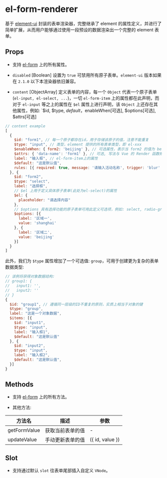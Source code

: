 # el-form-renderer

基于 [element-ui](https://github.com/ElemeFE/element) 封装的表单渲染器，完整继承了 element 的属性定义，并进行了简单扩展，从而用户能够通过使用一段预设的数据渲染出一个完整的 element 表单。

## Props

* 支持 [el-form](http://element.eleme.io/#/zh-CN/component/form) 上的所有属性。

* `disabled` [Boolean] 设置为 `true` 可禁用所有原子表单。`element-ui` 版本如果在 `2.1.0` 以下本渲染器依旧兼容。

* `content` [ObjectArray] 定义表单的内容，每一个 `Object` 代表一个原子表单(`el-input, el-select, ...`)，一切 `el-form-item` 上的属性都在此声明，而对于 `el-input` 等之上的属性在 `$el` 属性上进行声明，该 `Object` 上还存在其他属性，例如: `$id, $type, $default，$enableWhen[可选], $options[可选], $attrs[可选]

```js
// content example
[
  {
    $id: "form1", // 每一个原子都存在id，用于存储该原子的值，注意不能重复
    $type: "input", // 类型，element 提供的所有表单类型，即 el-xxx
    $enableWhen: { form2: 'beijing' }, // 可选属性，表示当 form2 的值为 beijing 时显示
    $attrs: { 'data-name': 'form1' }, // 可选, 写法与 Vue 的 Render 函数规范保持一致
    label: "输入框", // el-form-item上的属性
    $default: "这是默认值",
    rules: [{ required: true, message: '请输入活动名称', trigger: 'blur' }] // el-form-item上的属性
  }, {
    $id: "form2",
    $type: "select",
    label: "选择框",
    // $el 上用于定义具体原子表单(此处为el-select)的属性
    $el: {
      placeholder: "请选择内容"
    },
    // $options 具有选择功能的原子表单可用此定义可选项，例如: select, radio-group, radio-button, checkbox-group, checkbox-button
    $options: [{
      label: '区域一',
      value: 'shanghai'
    }, {
      label: '区域二',
      value: 'beijing'
    }]
  }
]
```

此外，我们为 `$type` 属性增加了一个可选值: `group`，可用于创建更为复杂的表单数据类型:

```js
// 该例将获得对象数据结构:
// group1: {
//   input1: '',
//   input2: ''
// }
{
  $id: "group1", // 遵循同一层级的ID不重复的原则，实质上相当于对象的键
  $type: "group",
  label: "这是一个对象数据",
  $items: [{
    $id: "input1",
    $type: "input",
    label: "输入框1",
    $default: "这是默认值"
  }, {
    $id: "input2",
    $type: "input",
    label: "输入框2",
    $default: "这是默认值",
  }]
}
```

## Methods

* 支持 [el-form](http://element.eleme.io/#/zh-CN/component/form) 上的所有方法。

* 其他方法:

| 方法名 | 描述 | 参数 |
| ---------- | -------- | ---------- |
| getFormValue | 获取当前表单的值 | - |
| updateValue  | 手动更新表单的值 | ({ id, value }) |

## Slot

* 支持通过默认 `slot` 往表单尾部插入自定义 `VNode`。
